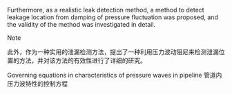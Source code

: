 
Furthermore, as a realistic leak detection method, a method to detect leakage location from damping of pressure fluctuation was proposed, and the validity of the method was investigated in detail.
> [!note]
此外，作为一种实用的泄漏检测方法，提出了一种利用压力波动阻尼来检测泄漏位置的方法，并对该方法的有效性进行了详细的研究。


Governing equations in characteristics of pressure waves in pipeline 
管道内压力波特性的控制方程 